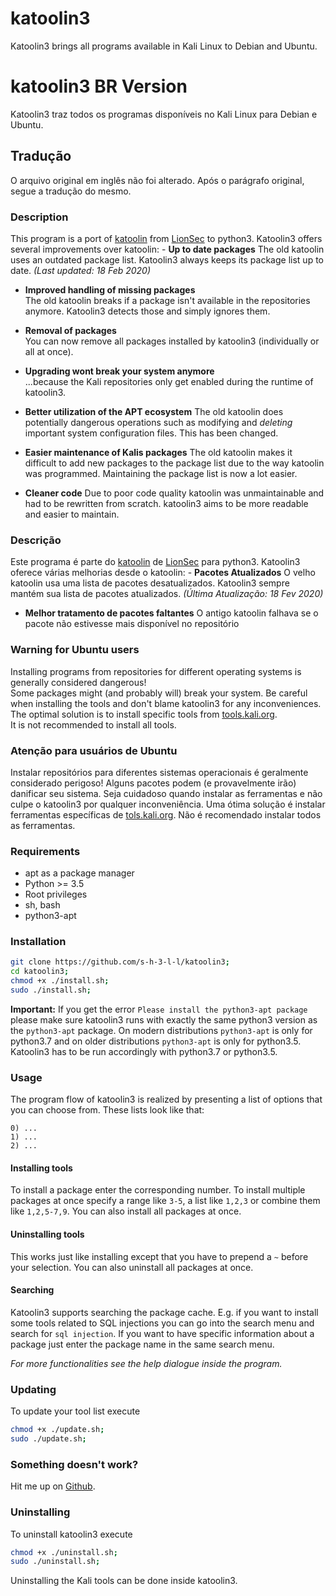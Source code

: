 # katoolin3
Katoolin3 brings all programs available in Kali Linux to Debian and Ubuntu.

# katoolin3 BR Version
Katoolin3 traz todos os programas disponíveis no Kali Linux para Debian e Ubuntu.

## Tradução
O arquivo original em inglês não foi alterado.
Após o parágrafo original, segue a tradução do mesmo.

### Description
This program is a port of [katoolin](https://github.com/LionSec/katoolin) from [LionSec](https://github.com/LionSec) to 
python3. Katoolin3 offers several improvements over katoolin: - __Up to date packages__ The old katoolin uses an outdated 
package list. Katoolin3 always keeps its package list up to date.  _(Last updated: 18 Feb 2020)_

- __Improved handling of missing packages__   
The old katoolin breaks if a package isn't available in the repositories anymore. Katoolin3 detects those and simply ignores them.

- __Removal of packages__    
You can now remove all packages installed by katoolin3 (individually or all at once).

- __Upgrading wont break your system anymore__   
...because the Kali repositories only get enabled during the runtime of katoolin3.

- __Better utilization of the APT ecosystem__ The old katoolin does potentially dangerous operations such as modifying and 
*deleting* important system configuration files. This has been changed.

- __Easier maintenance of Kalis packages__ The old katoolin makes it difficult to add new packages to the package list due 
to the way katoolin was programmed. Maintaining the package list is now a lot easier.

- __Cleaner code__ Due to poor code quality katoolin was unmaintainable and had to be rewritten from scratch. katoolin3 aims 
to be more readable and easier to maintain.

### Descrição
Este programa é parte do [katoolin](https://github.com/LionSec/katoolin) de [LionSec](https://github.com/LionSec) para python3.
Katoolin3 oferece várias melhorias desde o katoolin: - __Pacotes Atualizados__ O velho katoolin usa uma lista de pacotes desatualizados.
Katoolin3 sempre mantém sua lista de pacotes atualizados. _(Última Atualização: 18 Fev 2020)_

- __Melhor tratamento de pacotes faltantes__
O antigo katoolin falhava se o pacote não estivesse mais disponível no repositório

### Warning for Ubuntu users
Installing programs from repositories for different operating systems
is generally considered dangerous!   
Some packages might (and probably will) break
your system. Be careful when installing the tools and don't blame katoolin3 for
any inconveniences.   
The optimal solution is to install specific tools from
[tools.kali.org](https://tools.kali.org/tools-listing).     
It is not recommended to install all tools.

### Atenção para usuários de Ubuntu
Instalar repositórios para diferentes sistemas operacionais
é geralmente considerado perigoso!
Alguns pacotes podem (e provavelmente irão) danificar seu
sistema. Seja cuidadoso quando instalar as ferramentas e não culpe o katoolin3 por
qualquer inconveniência.
Uma ótima solução é instalar ferramentas específicas  de
[tols.kali.org](https://tools.kali.org/tools-listing).
Não é recomendado instalar todos as ferramentas.

### Requirements
- apt as a package manager
- Python >= 3.5
- Root privileges
- sh, bash
- python3-apt

### Installation
```bash
git clone https://github.com/s-h-3-l-l/katoolin3;
cd katoolin3;
chmod +x ./install.sh;
sudo ./install.sh;
```

__Important:__ If you get the error ```Please install the python3-apt package```
please make sure katoolin3 runs with exactly the same python3 version as the
```python3-apt``` package. On modern distributions ```python3-apt``` is only for python3.7 and
on older distributions ```python3-apt``` is only for python3.5. Katoolin3 has to be run accordingly
with python3.7 or python3.5.

### Usage
The program flow of katoolin3 is realized by presenting
a list of options that you can choose from.
These lists look like that:  
```
0) ...  
1) ...  
2) ...
```
#### Installing tools
To install a package enter the corresponding number.
To install multiple packages at once specify a range like ```3-5```, a list like ```1,2,3``` or combine them like ```1,2,5-7,9```.
You can also install all packages at once.

#### Uninstalling tools
This works just like installing except that you have to prepend a ```~``` before your selection. You can also uninstall all 
packages at once.

#### Searching
Katoolin3 supports searching the package cache.  E.g. if you want to install some tools related to SQL injections you can go 
 into the search menu and search for ```sql injection```.  If you want to have specific information about a package just 
 enter the package name in the same search menu.
   
   
   
*For more functionalities see the help dialogue inside the program.*

### Updating
To update your tool list execute  
```bash
chmod +x ./update.sh;
sudo ./update.sh;
```  

### Something doesn't work?
Hit me up on [Github](https://github.com/s-h-3-l-l/katoolin3/issues/new/choose).

### Uninstalling
To uninstall katoolin3 execute
```bash
chmod +x ./uninstall.sh;
sudo ./uninstall.sh;
```
Uninstalling the Kali tools can be done inside katoolin3.

